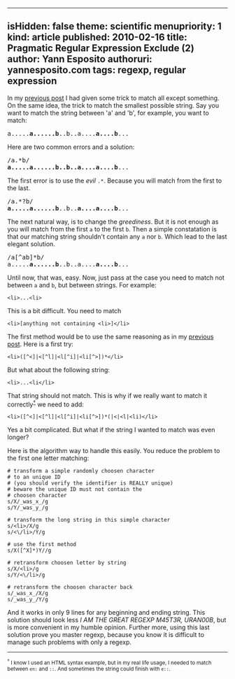 -----
isHidden:       false
theme: scientific
menupriority:   1
kind:           article
published: 2010-02-16
title: Pragmatic Regular Expression Exclude (2)
author: Yann Esposito
authoruri: yannesposito.com
tags:  regexp, regular expression
-----

In my [previous post][previouspost] I had given some trick to match all except something. On the same idea, the trick to match the smallest possible string. Say you want to match the string between 'a' and 'b', for example, you want to match:

<pre>
a.....<strong class="blue">a......b</strong>..b..a....<strong class="blue">a....b</strong>...
</pre>

Here are two common errors and a solution:

<pre>
/a.*b/
<strong class="red">a.....a......b..b..a....a....b</strong>...
</pre>

The first error is to use the *evil* `.*`. Because you will match from the first to the last.

<pre>
/a.*?b/
<strong class="red">a.....a......b</strong>..b..<strong class="red">a....a....b</strong>...
</pre>

The next natural way, is to change the *greediness*. But it is not enough as you will match from the first `a` to the first `b`.
Then a simple constatation is that our matching string shouldn't contain any `a` nor `b`. Which lead to the last elegant solution.

<pre>
/a[^ab]*b/
a.....<strong class="blue">a......b</strong>..b..a....<strong class="blue">a....b</strong>...
</pre>

Until now, that was, easy.
Now, just pass at the case you need to match not between `a` and `b`, but between strings.
For example:

~~~ {.html}
<li>...<li>
~~~

This is a bit difficult. You need to match

~~~ {.html}
<li>[anything not containing <li>]</li>
~~~

The first method would be to use the same reasoning as in my [previous post][previouspost]. Here is a first try:

~~~ {.perl}
<li>([^<]|<[^l]|<l[^i]|<li[^>])*</li>
~~~

But what about the following string:

~~~ {.html}
<li>...<li</li>
~~~

That string should not match. This is why if we really want to match it correctly<sup><a href="#note1">&dagger;</a></sup> we need to add:

~~~ {.perl}
<li>([^<]|<[^l]|<l[^i]|<li[^>])*(|<|<l|<li)</li>
~~~

Yes a bit complicated. But what if the string I wanted to match was even longer?

Here is the algorithm way to handle this easily. You reduce the problem to the first one letter matching:

~~~ {.perl}
# transform a simple randomly choosen character
# to an unique ID
# (you should verify the identifier is REALLY unique)
# beware the unique ID must not contain the
# choosen character
s/X/_was_x_/g
s/Y/_was_y_/g

# transform the long string in this simple character
s/<li>/X/g
s/<\/li>/Y/g

# use the first method
s/X([^X]*)Y//g

# retransform choosen letter by string
s/X/<li>/g
s/Y/<\/li>/g

# retransform the choosen character back
s/_was_x_/X/g
s/_was_y_/Y/g
~~~

And it works in only 9 lines for any beginning and ending string. This solution should look less *I AM THE GREAT REGEXP M45T3R, URAN00B*, but is more convenient in my humble opinion. Further more, using this last solution prove you master regexp, because you know it is difficult to manage such problems with only a regexp.

---

<small><a name="note1"><sup>&dagger;</sup></a> I know I used an HTML syntax example, but in my real life usage, I needed to match between `en:` and `::`. And sometimes the string could finish with `e::`.</small>

[previouspost]: /Scratch/en/blog/2010-02-15-All-but-something-regexp
